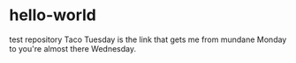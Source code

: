 # hello-world
test repository
Taco Tuesday is the link that gets me from mundane Monday to you're almost there Wednesday. 
